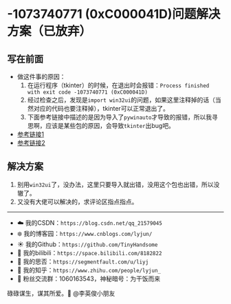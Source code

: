 # -1073740771 (0xC000041D)问题解决方案（已放弃）

## 写在前面

- 做这件事的原因：
  1. 在运行程序（tkinter）的时候，在退出时会报错：`Process finished with exit code -1073740771 (0xC000041D)`
  2. 经过检查之后，发现是`import win32ui`的问题，如果这里注释掉的话（当然对应的代码也要注释掉），tkinter可以正常退出了。
  3. 下面参考链接中描述的是因为导入了`pywinauto`才导致的报错，所以我寻思啊，应该是某些包的原因，会导致`tkinter`出bug吧。
- [参考链接1](https://stackoverflow.com/questions/61381863/python-pywinauto-process-finished-with-exit-code-1073740771-0xc000041d#)
- [参考链接2](https://stackoverflow.com/questions/28723648/combining-tkinter-and-win32ui-makes-python-crash-on-exit)

## 解决方案

1. 别用`win32ui`了，没办法，这里只要导入就出错，没用这个包也出错，所以没辙了。
2. 又没有大佬可以解决的，求评论区指点指点。

---


- :cloud: 我的CSDN：`https://blog.csdn.net/qq_21579045`
- :snowflake: 我的博客园：`https://www.cnblogs.com/lyjun/`
- :sunny: 我的Github：`https://github.com/TinyHandsome`
- :rainbow: 我的bilibili：`https://space.bilibili.com/8182822`
- :avocado: 我的思否：`https://segmentfault.com/u/liyj`
- :tomato: 我的知乎：`https://www.zhihu.com/people/lyjun_`
- :penguin: 粉丝交流群：1060163543，神秘暗号：为干饭而来

碌碌谋生，谋其所爱。:ocean:              @李英俊小朋友
